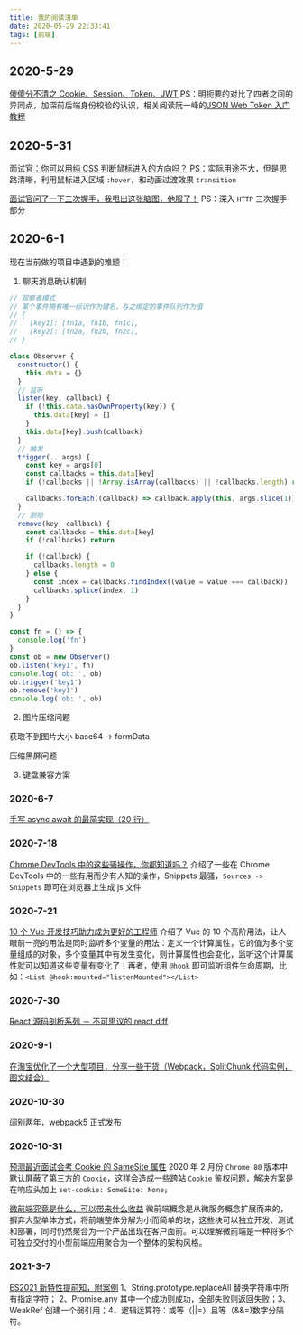 ```yaml
---
title: 我的阅读清单
date: 2020-05-29 22:33:41
tags: [前端]
---
```


## 2020-5-29

[傻傻分不清之 Cookie、Session、Token、JWT](https://juejin.im/post/5e055d9ef265da33997a42cc)
PS：明扼要的对比了四者之间的异同点，加深前后端身份校验的认识，相关阅读阮一峰的[JSON Web Token 入门教程](http://www.ruanyifeng.com/blog/2018/07/json_web_token-tutorial.html)

## 2020-5-31

[面试官：你可以用纯 CSS 判断鼠标进入的方向吗？](https://mp.weixin.qq.com/s/nwH2mmxY0ugSSGM3OuEBoQ)
PS：实际用途不大，但是思路清晰，利用鼠标进入区域 `:hover`，和动画过渡效果 `transition`

[面试官问了一下三次握手，我甩出这张脑图，他服了！](https://mp.weixin.qq.com/s/xXHW_NZqF6qmi7JBB_mTEw)
PS：深入 `HTTP` 三次握手部分

## 2020-6-1

现在当前做的项目中遇到的难题：

1. 聊天消息确认机制

```js
// 观察者模式
// 某个事件拥有唯一标识作为键名，与之绑定的事件队列作为值
// {
//   [key1]: [fn1a, fn1b, fn1c],
//   [key2]: [fn2a, fn2b, fn2c],
// }

class Observer {
  constructor() {
    this.data = {}
  }
  // 监听
  listen(key, callback) {
    if (!this.data.hasOwnProperty(key)) {
      this.data[key] = []
    }
    this.data[key].push(callback)
  }
  // 触发
  trigger(...args) {
    const key = args[0]
    const callbacks = this.data[key]
    if (!callbacks || !Array.isArray(callbacks) || !callbacks.length) return

    callbacks.forEach((callback) => callback.apply(this, args.slice(1)))
  }
  // 删除
  remove(key, callback) {
    const callbacks = this.data[key]
    if (!callbacks) return

    if (!callback) {
      callbacks.length = 0
    } else {
      const index = callbacks.findIndex((value = value === callback))
      callbacks.splice(index, 1)
    }
  }
}

const fn = () => {
  console.log('fn')
}
const ob = new Observer()
ob.listen('key1', fn)
console.log('ob: ', ob)
ob.trigger('key1')
ob.remove('key1')
console.log('ob: ', ob)
```

2. 图片压缩问题

获取不到图片大小
base64 -> formData

压缩黑屏问题

3. 键盘兼容方案

### 2020-6-7

[手写 async await 的最简实现（20 行）](https://juejin.im/post/5e79e841f265da5726612b6e)

### 2020-7-18

[Chrome DevTools 中的这些骚操作，你都知道吗？](https://mp.weixin.qq.com/s/CfzKwfiJ7AVnv6m7CEhAVg)
介绍了一些在 Chrome DevTools 中的一些有用而少有人知的操作，Snippets 最骚，`Sources -> Snippets` 即可在浏览器上生成 js 文件

### 2020-7-21

[10 个 Vue 开发技巧助力成为更好的工程师](https://juejin.im/post/5e8a9b1ae51d45470720bdfa) 介绍了 Vue 的 10 个高阶用法，让人眼前一亮的用法是同时监听多个变量的用法：定义一个计算属性，它的值为多个变量组成的对象，多个变量其中有发生变化，则计算属性也会变化，监听这个计算属性就可以知道这些变量有变化了！再者，使用 `@hook` 即可监听组件生命周期，比如：`<List @hook:mounted="listenMounted"></List>`

### 2020-7-30

[React 源码剖析系列 － 不可思议的 react diff](https://zhuanlan.zhihu.com/p/20346379)

### 2020-9-1

[在淘宝优化了一个大型项目，分享一些干货（Webpack，SplitChunk 代码实例，图文结合）](https://juejin.im/post/6844904183917871117)

### 2020-10-30

[阔别两年，webpack5 正式发布](https://mp.weixin.qq.com/s/sh7rcv6hdhYfWr1bv_ssbg)

### 2020-10-31

[预测最近面试会考 Cookie 的 SameSite 属性](https://juejin.im/post/6844904095711494151)
2020 年 2 月份 `Chrome 80` 版本中默认屏蔽了第三方的 `Cookie`，这样会造成一些跨站 `Cookie` 鉴权问题，解决方案是在响应头加上 `set-cookie: SomeSite: None;`

[微前端究竟是什么，可以带来什么收益](https://juejin.cn/post/6893307922902679560) 微前端概念是从微服务概念扩展而来的，摒弃大型单体方式，将前端整体分解为小而简单的块，这些块可以独立开发、测试和部署，同时仍然聚合为一个产品出现在客户面前。可以理解微前端是一种将多个可独立交付的小型前端应用聚合为一个整体的架构风格。

### 2021-3-7

[ES2021 新特性提前知，附案例](https://juejin.cn/post/6914538946751889422) 1、String.prototype.replaceAll 替换字符串中所有指定字符； 2、Promise.any 其中一个成功则成功，全部失败则返回失败；3、WeakRef 创建一个弱引用；4、逻辑运算符：或等（||=）且等（&&=)数字分隔符。
